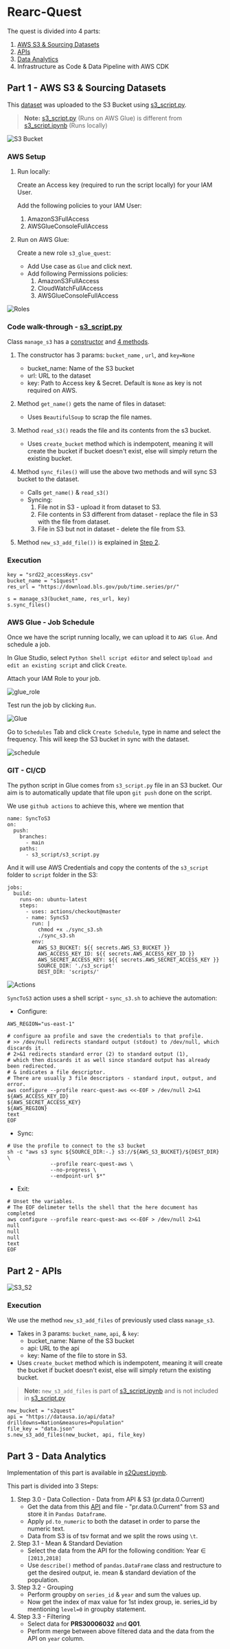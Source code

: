 # Rearc-Quest

The quest is divided into 4 parts:

1. [AWS S3 & Sourcing Datasets](#part-1---aws-s3--sourcing-datasets)
2. [APIs](#part-2---apis)
3. [Data Analytics](#part-3---data-analytics)
4. Infrastructure as Code & Data Pipeline with AWS CDK

## Part 1 - AWS S3 & Sourcing Datasets

This [dataset](https://download.bls.gov/pub/time.series/pr/) was uploaded to the S3 Bucket using [s3_script.py](https://github.com/shaswat-dharaiya/Rearc-Quest/blob/main/s3_script/s3_script.py).

> **Note:** [s3_script.py](https://github.com/shaswat-dharaiya/Rearc-Quest/blob/main/s3_script/s3_script.py) (Runs on AWS Glue) is different from [s3_script.ipynb](https://github.com/shaswat-dharaiya/Rearc-Quest/blob/main/s3_script/s3_script.ipynb) (Runs locally)

![S3 Bucket](./imgs/s3_contents.png "S3 Bucket")

### AWS Setup

1. Run locally:

    Create an Access key (required to run the script locally) for your IAM User.

    Add the following policies to your IAM User:
    1. AmazonS3FullAccess
    2. AWSGlueConsoleFullAccess

2. Run on AWS Glue:

    Create a new role `s3_glue_quest`:
    * Add Use case as `Glue` and click next.
    * Add following Permissions policies:
        1. AmazonS3FullAccess
        2. CloudWatchFullAccess
        3. AWSGlueConsoleFullAccess

![Roles](./imgs/roles.png "Roles")

### Code walk-through - [s3_script.py](https://github.com/shaswat-dharaiya/Rearc-Quest/blob/main/s3_script/s3_script.py)

Class `manage_s3` has a <u>constructor</u> and <u>4 methods</u>.

1. The constructor has 3 params: `bucket_name` , `url`, and `key=None`
   * bucket_name: Name of the S3 bucket
   * url: URL to the dataset
   * key: Path to Access key & Secret. Default is `None` as key is not required on AWS.

2. Method `get_name()` gets the name of files in dataset:
   * Uses `BeautifulSoup` to scrap the file names.
  
3. Method `read_s3()` reads the file and its contents from the s3 bucket.
   * Uses `create_bucket` method which is indempotent, meaning it will create the bucket if bucket doesn't exist, else will simply return the existing bucket.

4. Method `sync_files()` will use the above two methods and will sync S3 bucket to the dataset.
   * Calls `get_name()` & `read_s3()`
   * Syncing:
     1. File not in S3 - upload it from dataset to S3.
     2. File contents in S3 different from dataset - replace the file in S3 with the file from dataset.
     3. File in S3 but not in dataset - delete the file from S3.

5. Method `new_s3_add_file())` is explained in [Step 2](#part-2---apis).

### Execution

```
key = "srd22_accessKeys.csv"
bucket_name = "s1quest"
res_url = "https://download.bls.gov/pub/time.series/pr/"

s = manage_s3(bucket_name, res_url, key)
s.sync_files()
```

### AWS Glue - Job Schedule
Once we have the script running locally, we can upload it to `AWS Glue`. And schedule a job.

In Glue Studio, select `Python Shell script editor` and select `Upload and edit an existing script` and click `Create`.

Attach your IAM Role to your job.

![glue_role](./imgs/glue_role.png "AWS Glue Role")

Test run the job by clicking `Run`.

![Glue](./imgs/glue.png "AWS Glue")

Go to `Schedules` Tab and click `Create Schedule`, type in name and select the frequency. This will keep the S3 bucket in sync with the dataset.

![schedule](./imgs/schedule.png "Job Schedule")

### GIT - CI/CD

The python script in Glue comes from `s3_script.py` file in an S3 bucket. Our aim is to automatically update that file upon `git push` done on the script.

We use `github actions` to achieve this, where we mention that 
```
name: SyncToS3
on:
  push:
    branches:
      - main
    paths: 
      - s3_script/s3_script.py
```

And it will use AWS Credentials and copy the contents of the `s3_script` folder to `script` folder in the S3:

```
jobs:
  build:
    runs-on: ubuntu-latest
    steps:
      - uses: actions/checkout@master
      - name: SyncS3
        run: |
          chmod +x ./sync_s3.sh
          ./sync_s3.sh
        env:
          AWS_S3_BUCKET: ${{ secrets.AWS_S3_BUCKET }}
          AWS_ACCESS_KEY_ID: ${{ secrets.AWS_ACCESS_KEY_ID }}
          AWS_SECRET_ACCESS_KEY: ${{ secrets.AWS_SECRET_ACCESS_KEY }}
          SOURCE_DIR: './s3_script'
          DEST_DIR: 'scripts/'
```

![Actions](./imgs/actions.png "Actions")

`SyncToS3` action uses a shell script - `sync_s3.sh` to achieve the automation:

* Configure:
```
AWS_REGION="us-east-1"

# configure aa profile and save the credentials to that profile.
# >> /dev/null redirects standard output (stdout) to /dev/null, which discards it.
# 2>&1 redirects standard error (2) to standard output (1),
# which then discards it as well since standard output has already been redirected.
# & indicates a file descriptor.
# There are usually 3 file descriptors - standard input, output, and error.
aws configure --profile rearc-quest-aws <<-EOF > /dev/null 2>&1
${AWS_ACCESS_KEY_ID}
${AWS_SECRET_ACCESS_KEY}
${AWS_REGION}
text
EOF
```
* Sync:
```
# Use the profile to connect to the s3 bucket
sh -c "aws s3 sync ${SOURCE_DIR:-.} s3://${AWS_S3_BUCKET}/${DEST_DIR} \
              --profile rearc-quest-aws \
              --no-progress \
              --endpoint-url $*"
```

* Exit:
```
# Unset the variables.
# The EOF delimeter tells the shell that the here document has completed
aws configure --profile rearc-quest-aws <<-EOF > /dev/null 2>&1
null
null
null
text
EOF
```



## Part 2 - APIs

![S3_S2](./imgs/s3_s2.png "S3 Bucket")

### Execution

We use the method `new_s3_add_files` of previously used class `manage_s3`.
* Takes in 3 params: `bucket_name`, `api`, & `key`:
   * bucket_name: Name of the S3 bucket
   * api: URL to the api
   * key: Name of the file to store in S3.
* Uses `create_bucket` method which is indempotent, meaning it will create the bucket if bucket doesn't exist, else will simply return the existing bucket.

> **Note:** `new_s3_add_files` is part of [s3_script.ipynb](https://github.com/shaswat-dharaiya/Rearc-Quest/blob/main/s3_script/s3_script.ipynb) and is not included in [s3_script.py](https://github.com/shaswat-dharaiya/Rearc-Quest/blob/main/s3_script/s3_script.py)
```
new_bucket = "s2quest"
api = "https://datausa.io/api/data?drilldowns=Nation&measures=Population"
file_key = "data.json"
s.new_s3_add_files(new_bucket, api, file_key)
```

## Part 3 - Data Analytics
Implementation of this part is available in [s2Quest.ipynb](https://github.com/shaswat-dharaiya/Rearc-Quest/blob/main/s2Quest.ipynb).

This part is divided into 3 Steps:
1. Step 3.0 - Data Collection - Data from API & S3 (pr.data.0.Current)
   * Get the data from this [API](https://datausa.io/api/data?drilldowns=Nation&measures=Population) and file - "pr.data.0.Current" from S3 and store it in `Pandas Dataframe`.
   * Apply `pd.to_numeric` to both the dataset in order to parse the numeric text.
   * Data from S3 is of tsv format and we split the rows using `\t`.
2. Step 3.1 - Mean & Standard Deviation
   * Select the data from the API for the following condition: Year $\in$ `[2013,2018]`
   * Use `describe()` method of `pandas.DataFrame` class and restructure to get the desired output, ie. mean & standard deviation of the population.
3. Step 3.2 - Grouping
   * Perform groupby on `series_id` & `year` and sum the values up.
   * Now get the index of max value for 1st index group, ie. series_id by mentioning `level=0` in groupby statement.
4. Step 3.3 - Filtering
   * Select data for **PRS30006032** and **Q01**.
   * Perform merge between above filtered data and the data from the API on `year` column.